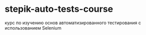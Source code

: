 # stepik-auto-tests-course
курс по изучению основ автоматизированного тестирования с использованием Selenium
